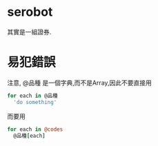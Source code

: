 # serobot
其實是一組證券.
# 易犯錯誤
注意, @品種 是一個字典,而不是Array,因此不要直接用

  ```coffeescript
  for each in @品種
    'do something'
  ```

而要用

  ```coffeescript
  for each in @codes
    @品種[each]
  ```
